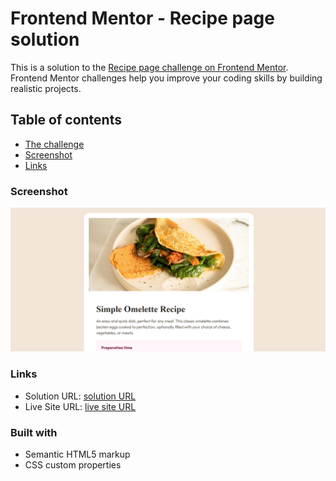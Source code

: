 # Frontend Mentor - Recipe page solution

This is a solution to the [Recipe page challenge on Frontend Mentor](https://www.frontendmentor.io/challenges/recipe-page-KiTsR8QQKm). Frontend Mentor challenges help you improve your coding skills by building realistic projects. 

## Table of contents

  - [The challenge](#the-challenge)
  - [Screenshot](#screenshot)
  - [Links](#links)
### Screenshot

![](./screenshot.png)

### Links

- Solution URL: [solution URL](https://github.com/Tabebash/recipe-page)
- Live Site URL: [live site URL](https://recipe-page-1.netlify.app/)

### Built with

- Semantic HTML5 markup
- CSS custom properties


